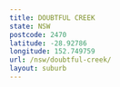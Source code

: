 ```yaml
---
title: DOUBTFUL CREEK
state: NSW
postcode: 2470
latitude: -28.92786
longitude: 152.749759
url: /nsw/doubtful-creek/
layout: suburb
---
```

